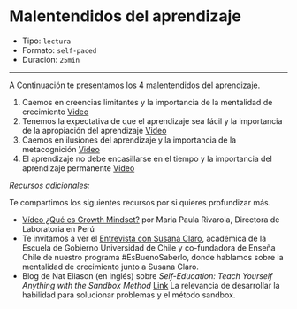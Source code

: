 # Malentendidos del aprendizaje

* Tipo: `lectura`
* Formato: `self-paced`
* Duración: `25min`

***

A Continuación te presentamos los 4 malentendidos del aprendizaje.

1. Caemos en creencias limitantes y la importancia de la mentalidad de
  crecimiento
  [Video](https://vimeo.com/503608803)
2. Tenemos la expectativa de que el aprendizaje sea fácil y la importancia
  de la apropiación del aprendizaje
  [Video](https://vimeo.com/503609229)
3. Caemos en ilusiones del aprendizaje y la importancia de la metacognición
  [Video](https://vimeo.com/503612121)
4. El aprendizaje no debe encasillarse en el tiempo y la importancia del
  aprendizaje permanente
  [Video](https://vimeo.com/503613048)

*Recursos adicionales:*

Te compartimos los siguientes recursos por si quieres profundizar más.

* [Vídeo ¿Qué es Growth Mindset?](https://bit.ly/37AGi71) por Maria Paula
  Rivarola, Directora de Laboratoria en Perú
* Te invitamos a ver el [Entrevista con Susana Claro](https://bit.ly/39t15Mg),
  académica de la Escuela de Gobierno Universidad de Chile y co-fundadora de
  Enseña Chile de nuestro programa #EsBuenoSaberlo, donde hablamos sobre la
  mentalidad de crecimiento junto a Susana Claro.
* Blog de Nat Eliason (en inglés) sobre *Self-Education: Teach Yourself Anything*
  *with the Sandbox Method* [Link](https://www.nateliason.com/blog/self-education)
  La relevancia de desarrollar la habilidad para solucionar problemas y el
  método sandbox.
